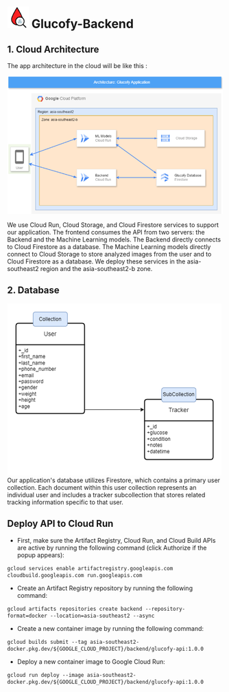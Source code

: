 # <img src="https://github.com/Glucofy-Team/.github/blob/main/profile/img/logo.png" width="50"> Glucofy-Backend

## 1. Cloud Architecture
The app architecture in the cloud will be like this :

<img src="https://github.com/Glucofy-Team/Glucofy-Cloud-Computing/blob/main/img/Glucofy_Cloud.drawio.png">

We use Cloud Run, Cloud Storage, and Cloud Firestore services to support our application. The frontend consumes the API from two servers: the Backend and the Machine Learning models. The Backend directly connects to Cloud Firestore as a database. The Machine Learning models directly connect to Cloud Storage to store analyzed images from the user and to Cloud Firestore as a database. We deploy these services in the asia-southeast2 region and the asia-southeast2-b zone.

## 2. Database
<img src="https://github.com/Glucofy-Team/Glucofy-Cloud-Computing/blob/main/img/Glucofy_NoSQL.drawio.png">
Our application's database utilizes Firestore, which contains a primary user collection. Each document within this user collection represents an individual user and includes a tracker subcollection that stores related tracking information specific to that user.

## Deploy API to Cloud Run
- First, make sure the Artifact Registry, Cloud Run, and Cloud Build APIs are active by running the following command (click Authorize if the popup appears):
```console
gcloud services enable artifactregistry.googleapis.com cloudbuild.googleapis.com run.googleapis.com
```
- Create an Artifact Registry repository by running the following command:
```console
gcloud artifacts repositories create backend --repository-format=docker --location=asia-southeast2 --async
```
- Create a new container image by running the following command: 
```console
gcloud builds submit --tag asia-southeast2-docker.pkg.dev/${GOOGLE_CLOUD_PROJECT}/backend/glucofy-api:1.0.0
```
- Deploy a new container image to Google Cloud Run:
```console
gcloud run deploy --image asia-southeast2-docker.pkg.dev/${GOOGLE_CLOUD_PROJECT}/backend/glucofy-api:1.0.0
```
